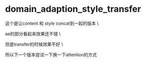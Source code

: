 # domain_adaption_style_transfer

这个是让content 和 style concat到一起的版本 \

ae的部分看起来效果还不错 \

但是transfer的时候效果不好 \ 

所以下一个版本尝试一下换一下attention的方式
